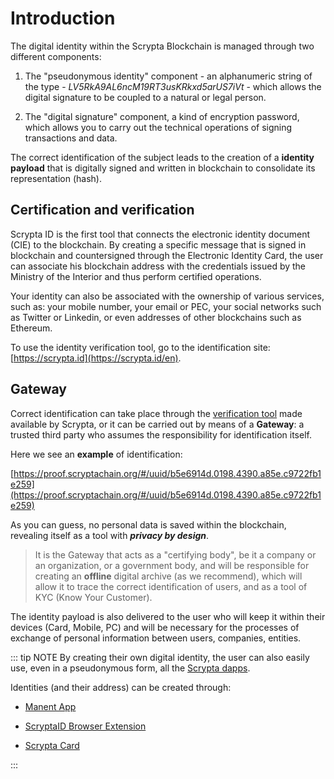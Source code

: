 # Introduction

The digital identity within the Scrypta Blockchain is managed through two different components:

1. The "pseudonymous identity" component - an alphanumeric string of the type - *LV5RkA9AL6ncM19RT3usKRkxd5arUS7iVt* -  which allows the digital signature to be coupled to a natural or legal person.

2. The "digital signature" component, a kind of encryption password, which allows you to carry out the technical operations of signing transactions and data.
   
The correct identification of the subject leads to the creation of a **identity payload** that is digitally signed and written in blockchain to consolidate its representation (hash).

## Certification and verification

Scrypta ID is the first tool that connects the electronic identity document (CIE) to the blockchain. By creating a specific message that is signed in blockchain and countersigned through the Electronic Identity Card, the user can associate his blockchain address with the credentials issued by the Ministry of the Interior and thus perform certified operations.

Your identity can also be associated with the ownership of various services, such as: your mobile number, your email or PEC, your social networks such as Twitter or Linkedin, or even addresses of other blockchains such as Ethereum.

To use the identity verification tool, go to the identification site: [https://scrypta.id](https://scrypta.id/en).

## Gateway

Correct identification can take place through the [verification tool](https://scrypta.id/en) made available by Scrypta, or it can be carried out by means of a **Gateway**: a trusted third party who assumes the responsibility for identification itself.

Here we see an **example** of identification:

[https://proof.scryptachain.org/#/uuid/b5e6914d.0198.4390.a85e.c9722fb1e259](https://proof.scryptachain.org/#/uuid/b5e6914d.0198.4390.a85e.c9722fb1e259)

As you can guess, no personal data is saved within the blockchain, revealing itself as a tool with ***privacy by design***.

> It is the Gateway that acts as a "certifying body", be it a company or an organization, or a government body, and will be responsible for creating an **offline** digital archive (as we recommend), which will allow it to trace the correct identification of users, and as a tool of KYC (Know Your Customer).


The identity payload is also delivered to the user who will keep it within their devices (Card, Mobile, PC) and will be necessary for the processes of exchange of personal information between users, companies, entities.

::: tip NOTE
By creating their own digital identity, the user can also easily use, even in a pseudonymous form, all the [Scrypta dapps](../dapps/README.md).


Identities (and their address) can be created through:

- [Manent App](../dapps/manent-app.md)

- [ScryptaID Browser Extension](../dapps/extension-browser.md)

- [Scrypta Card](../dapps/manent-app.md#scrypta-card)

:::

